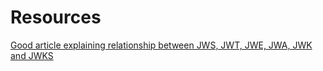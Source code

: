 # Resources

[Good article explaining relationship between JWS, JWT, JWE, JWA, JWK and JWKS][def]


[def]: https://codecurated.com/blog/introduction-to-jwt-jws-jwe-jwa-jwk/
